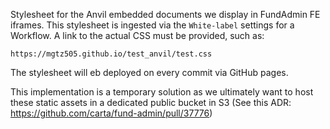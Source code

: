 Stylesheet for the Anvil embedded documents we display in FundAdmin FE iframes. This stylesheet is ingested via the `White-label` settings for a Workflow. A link to the actual CSS must be provided, such as:
```
https://mgtz505.github.io/test_anvil/test.css
```

The stylesheet will eb deployed on every commit via GitHub pages. 

This implementation is a temporary solution as we ultimately want to host these static assets in a dedicated public bucket in S3 (See this ADR: https://github.com/carta/fund-admin/pull/37776)
